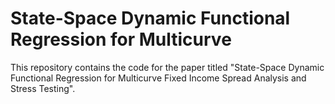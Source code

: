 # State-Space Dynamic Functional Regression for Multicurve

This repository contains the code for the paper titled "State-Space Dynamic
Functional Regression for Multicurve Fixed Income Spread Analysis and Stress Testing". 

